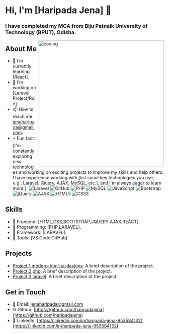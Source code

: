 # Hi, I'm [Haripada Jena] 👋
<h3>I have completed my MCA from Biju Patnaik University of Technology (BPUT), Odisha.</h3>
<img align="right" alt="coding" width="400" src="https://media0.giphy.com/media/qgQUggAC3Pfv687qPC/giphy.gif">

## About Me
- 🌱 I’m currently learning [React].
- 💼 I’m working on [Laravel Project/Role].
- 📫 How to reach me: [jenaharipada@gmail.com](jenaharipada@gmail.com).
- ⚡ Fun fact: [I'm constantly exploring new technologies and working on exciting projects to improve my skills and help others. I have experience working with [list some key technologies you use, e.g., Laravel, jQuery, AJAX, MySQL, etc.], and I'm always eager to learn more.].
![Laravel](https://img.shields.io/badge/Laravel-10-red)
![GitHub](https://img.shields.io/badge/GitHub-Profile-blue)
![PHP](https://img.shields.io/badge/PHP-8.1-blue)
![MySQL](https://img.shields.io/badge/MySQL-8.0-orange)
![JavaScript](https://img.shields.io/badge/JavaScript-ES6-yellow)
![Bootstrap](https://img.shields.io/badge/Bootstrap-5.0-blueviolet)
![jQuery](https://img.shields.io/badge/jQuery-3.6.0-green)
![AJAX](https://img.shields.io/badge/AJAX-Asynchronous-lightgrey)
![HTML5](https://img.shields.io/badge/HTML5-5-blue)
![CSS3](https://img.shields.io/badge/CSS3-3-blue)

## Skills
- 🔹 Frontend: [HTML,CSS,BOOTSTRAP,JQUERY,AJAX,REACT].
- 🔹 Programming: [PHP,LARAVEL].
- 🔹 Framework: [LARAVEL].
- 🔹 Tools: [VS Code,GitHub]

## Projects
- [Project 1 modern-html-ui-designs](https://github.com/haripadajena/modern-html-ui-designs): A brief description of the project.
- [Project 2 php](https://github.com/haripadajena/php): A brief description of the project.
- [Project 3 laravel](https://github.com/haripadajena/laravel): A brief description of the project.

## Get in Touch
- 📧 Email: [jenaharipada@gmail.com](jenaharipada@gmail.com)
- 🌐 Github: [https://github.com/haripadajena](https://github.com/haripadajena)
- 🔗 LinkedIn: [https://linkedin.com/in/haripada-jena-953584132](https://linkedin.com/in/haripada-jena-953584132)


